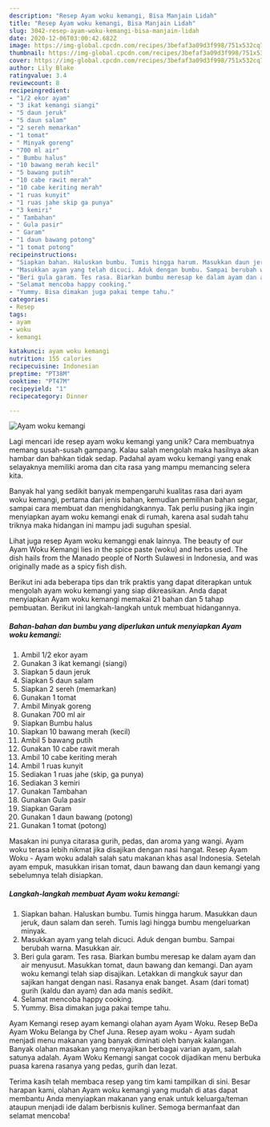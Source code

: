 ```yaml
---
description: "Resep Ayam woku kemangi, Bisa Manjain Lidah"
title: "Resep Ayam woku kemangi, Bisa Manjain Lidah"
slug: 3042-resep-ayam-woku-kemangi-bisa-manjain-lidah
date: 2020-12-06T03:00:42.682Z
image: https://img-global.cpcdn.com/recipes/3befaf3a09d3f998/751x532cq70/ayam-woku-kemangi-foto-resep-utama.jpg
thumbnail: https://img-global.cpcdn.com/recipes/3befaf3a09d3f998/751x532cq70/ayam-woku-kemangi-foto-resep-utama.jpg
cover: https://img-global.cpcdn.com/recipes/3befaf3a09d3f998/751x532cq70/ayam-woku-kemangi-foto-resep-utama.jpg
author: Lily Blake
ratingvalue: 3.4
reviewcount: 8
recipeingredient:
- "1/2 ekor ayam"
- "3 ikat kemangi siangi"
- "5 daun jeruk"
- "5 daun salam"
- "2 sereh memarkan"
- "1 tomat"
- " Minyak goreng"
- "700 ml air"
- " Bumbu halus"
- "10 bawang merah kecil"
- "5 bawang putih"
- "10 cabe rawit merah"
- "10 cabe keriting merah"
- "1 ruas kunyit"
- "1 ruas jahe skip ga punya"
- "3 kemiri"
- " Tambahan"
- " Gula pasir"
- " Garam"
- "1 daun bawang potong"
- "1 tomat potong"
recipeinstructions:
- "Siapkan bahan. Haluskan bumbu. Tumis hingga harum. Masukkan daun jeruk, daun salam dan sereh. Tumis lagi hingga bumbu mengeluarkan minyak."
- "Masukkan ayam yang telah dicuci. Aduk dengan bumbu. Sampai berubah warna. Masukkan air."
- "Beri gula garam. Tes rasa. Biarkan bumbu meresap ke dalam ayam dan air menyusut. Masukkan tomat, daun bawang dan kemangi. Dan ayam woku kemangi telah siap disajikan. Letakkan di mangkuk sayur dan sajikan hangat dengan nasi. Rasanya enak banget. Asam (dari tomat) gurih (kaldu dan ayam) dan ada manis sedikit."
- "Selamat mencoba happy cooking."
- "Yummy. Bisa dimakan juga pakai tempe tahu."
categories:
- Resep
tags:
- ayam
- woku
- kemangi

katakunci: ayam woku kemangi 
nutrition: 155 calories
recipecuisine: Indonesian
preptime: "PT38M"
cooktime: "PT47M"
recipeyield: "1"
recipecategory: Dinner

---
```



![Ayam woku kemangi](https://img-global.cpcdn.com/recipes/3befaf3a09d3f998/751x532cq70/ayam-woku-kemangi-foto-resep-utama.jpg)

Lagi mencari ide resep ayam woku kemangi yang unik? Cara membuatnya memang susah-susah gampang. Kalau salah mengolah maka hasilnya akan hambar dan bahkan tidak sedap. Padahal ayam woku kemangi yang enak selayaknya memiliki aroma dan cita rasa yang mampu memancing selera kita.

Banyak hal yang sedikit banyak mempengaruhi kualitas rasa dari ayam woku kemangi, pertama dari jenis bahan, kemudian pemilihan bahan segar, sampai cara membuat dan menghidangkannya. Tak perlu pusing jika ingin menyiapkan ayam woku kemangi enak di rumah, karena asal sudah tahu triknya maka hidangan ini mampu jadi suguhan spesial.

Lihat juga resep Ayam woku kemanggi enak lainnya. The beauty of our Ayam Woku Kemangi lies in the spice paste (woku) and herbs used. The dish hails from the Manado people of North Sulawesi in Indonesia, and was originally made as a spicy fish dish.


Berikut ini ada beberapa tips dan trik praktis yang dapat diterapkan untuk mengolah ayam woku kemangi yang siap dikreasikan. Anda dapat menyiapkan Ayam woku kemangi memakai 21 bahan dan 5 tahap pembuatan. Berikut ini langkah-langkah untuk membuat hidangannya.

<!--inarticleads1-->

##### Bahan-bahan dan bumbu yang diperlukan untuk menyiapkan Ayam woku kemangi:

1. Ambil 1/2 ekor ayam
1. Gunakan 3 ikat kemangi (siangi)
1. Siapkan 5 daun jeruk
1. Siapkan 5 daun salam
1. Siapkan 2 sereh (memarkan)
1. Gunakan 1 tomat
1. Ambil  Minyak goreng
1. Gunakan 700 ml air
1. Siapkan  Bumbu halus
1. Siapkan 10 bawang merah (kecil)
1. Ambil 5 bawang putih
1. Gunakan 10 cabe rawit merah
1. Ambil 10 cabe keriting merah
1. Ambil 1 ruas kunyit
1. Sediakan 1 ruas jahe (skip, ga punya)
1. Sediakan 3 kemiri
1. Gunakan  Tambahan
1. Gunakan  Gula pasir
1. Siapkan  Garam
1. Gunakan 1 daun bawang (potong)
1. Gunakan 1 tomat (potong)


Masakan ini punya citarasa gurih, pedas, dan aroma yang wangi. Ayam woku terasa lebih nikmat jika disajikan dengan nasi hangat. Resep Ayam Woku - Ayam woku adalah salah satu makanan khas asal Indonesia. Setelah ayam empuk, masukkan irisan tomat, daun bawang dan daun kemangi yang sebelumnya telah disiapkan. 

<!--inarticleads2-->

##### Langkah-langkah membuat Ayam woku kemangi:

1. Siapkan bahan. Haluskan bumbu. Tumis hingga harum. Masukkan daun jeruk, daun salam dan sereh. Tumis lagi hingga bumbu mengeluarkan minyak.
1. Masukkan ayam yang telah dicuci. Aduk dengan bumbu. Sampai berubah warna. Masukkan air.
1. Beri gula garam. Tes rasa. Biarkan bumbu meresap ke dalam ayam dan air menyusut. Masukkan tomat, daun bawang dan kemangi. Dan ayam woku kemangi telah siap disajikan. Letakkan di mangkuk sayur dan sajikan hangat dengan nasi. Rasanya enak banget. Asam (dari tomat) gurih (kaldu dan ayam) dan ada manis sedikit.
1. Selamat mencoba happy cooking.
1. Yummy. Bisa dimakan juga pakai tempe tahu.


Ayam Kemangi resep ayam kemangi olahan ayam Ayam Woku. Resep BeDa Ayam Woku Belanga by Chef Juna. Resep ayam woku - Ayam sudah menjadi menu makanan yang banyak diminati oleh banyak kalangan. Banyak olahan masakan yang menyajikan berbagai varian ayam, salah satunya adalah. Ayam Woku Kemangi sangat cocok dijadikan menu berbuka puasa karena rasanya yang pedas, gurih dan lezat. 

Terima kasih telah membaca resep yang tim kami tampilkan di sini. Besar harapan kami, olahan Ayam woku kemangi yang mudah di atas dapat membantu Anda menyiapkan makanan yang enak untuk keluarga/teman ataupun menjadi ide dalam berbisnis kuliner. Semoga bermanfaat dan selamat mencoba!
